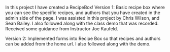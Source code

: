 

In this project I have created a RecipeBox!
Version 1: Basic recipe box where you can see the specific recipes, and authors that you have created in the admin side of the page. I was assisted in this project by Chris Wilson, and Sean Bailey. I also followed along with the class demo that was recorded. Received some guidance from Instructor Joe Kaufeld.

Version 2: Implemented forms into Recipe Box so that recipes and authors can be added from the home url. I also followed along with the demo.
